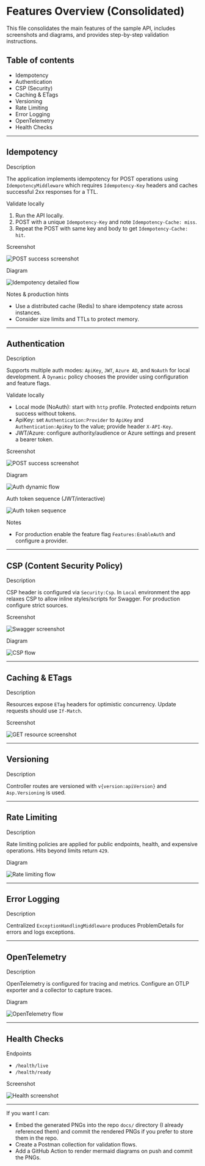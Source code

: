 # Features Overview (Consolidated)

This file consolidates the main features of the sample API, includes screenshots and diagrams, and provides step-by-step validation instructions.

## Table of contents

- Idempotency
- Authentication
- CSP (Security)
- Caching & ETags
- Versioning
- Rate Limiting
- Error Logging
- OpenTelemetry
- Health Checks

---

## Idempotency

Description

The application implements idempotency for POST operations using `IdempotencyMiddleware` which requires `Idempotency-Key` headers and caches successful 2xx responses for a TTL.

Validate locally

1. Run the API locally.
2. POST with a unique `Idempotency-Key` and note `Idempotency-Cache: miss`.
3. Repeat the POST with same key and body to get `Idempotency-Cache: hit`.

Screenshot

![POST success screenshot](screenshots/HttpPost1.png)

Diagram

![Idempotency detailed flow](docs/diagrams/idempotency-detailed.png)

Notes & production hints

- Use a distributed cache (Redis) to share idempotency state across instances.
- Consider size limits and TTLs to protect memory.

---

## Authentication

Description

Supports multiple auth modes: `ApiKey`, `JWT`, `Azure AD`, and `NoAuth` for local development. A `Dynamic` policy chooses the provider using configuration and feature flags.

Validate locally

- Local mode (NoAuth): start with `http` profile. Protected endpoints return success without tokens.
- ApiKey: set `Authentication:Provider` to `ApiKey` and `Authentication:ApiKey` to the value; provide header `X-API-Key`.
- JWT/Azure: configure authority/audience or Azure settings and present a bearer token.

Screenshot

![POST success screenshot](screenshots/HttpPost1.png)

Diagram

![Auth dynamic flow](docs/diagrams/auth-flow.png)

Auth token sequence (JWT/interactive)

![Auth token sequence](docs/diagrams/auth-token-sequence.png)

Notes

- For production enable the feature flag `Features:EnableAuth` and configure a provider.

---

## CSP (Content Security Policy)

Description

CSP header is configured via `Security:Csp`. In `Local` environment the app relaxes CSP to allow inline styles/scripts for Swagger. For production configure strict sources.

Screenshot

![Swagger screenshot](screenshots/HttpGet1.png)

Diagram

![CSP flow](docs/diagrams/csp-flow.png)

---

## Caching & ETags

Description

Resources expose `ETag` headers for optimistic concurrency. Update requests should use `If-Match`.

Screenshot

![GET resource screenshot](screenshots/HttpGet2.png)

---

## Versioning

Description

Controller routes are versioned with `v{version:apiVersion}` and `Asp.Versioning` is used.

---

## Rate Limiting

Description

Rate limiting policies are applied for public endpoints, health, and expensive operations. Hits beyond limits return `429`.

Diagram

![Rate limiting flow](docs/diagrams/rate-limiting-flow.png)

---

## Error Logging

Description

Centralized `ExceptionHandlingMiddleware` produces ProblemDetails for errors and logs exceptions.

---

## OpenTelemetry

Description

OpenTelemetry is configured for tracing and metrics. Configure an OTLP exporter and a collector to capture traces.

Diagram

![OpenTelemetry flow](docs/diagrams/opentelemetry-flow.png)

---

## Health Checks

Endpoints

- `/health/live`
- `/health/ready`

Screenshot

![Health screenshot](screenshots/HttpGet1.png)

---

If you want I can:

- Embed the generated PNGs into the repo `docs/` directory (I already referenced them) and commit the rendered PNGs if you prefer to store them in the repo.
- Create a Postman collection for validation flows.
- Add a GitHub Action to render mermaid diagrams on push and commit the PNGs.
